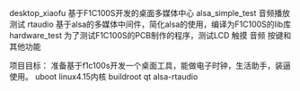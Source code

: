 desktop_xiaofu
基于F1C100S开发的桌面多媒体中心
alsa_simple_test 音频播放测试
rtaudio 基于alsa的多媒体中间件，简化alsa的使用，编译为F1C100S的lib库
hardware_test 为了测试F1C100S的PCB制作的程序，测试LCD 触摸 音频 按键和其他功能

项目目标：
准备基于f1c100s开发一个桌面工具，能做电子时钟，生活助手，装逼使用。
uboot
linux4.15内核
buildroot
qt
alsa-rtaudio
